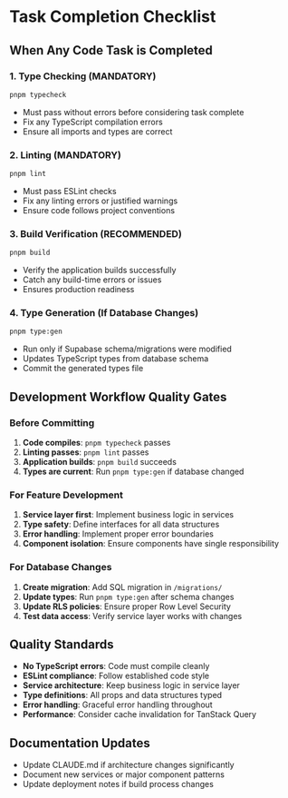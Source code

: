 # Task Completion Checklist

## When Any Code Task is Completed

### 1. Type Checking (MANDATORY)
```bash
pnpm typecheck
```
- Must pass without errors before considering task complete
- Fix any TypeScript compilation errors
- Ensure all imports and types are correct

### 2. Linting (MANDATORY)
```bash
pnpm lint
```
- Must pass ESLint checks
- Fix any linting errors or justified warnings
- Ensure code follows project conventions

### 3. Build Verification (RECOMMENDED)
```bash
pnpm build
```
- Verify the application builds successfully
- Catch any build-time errors or issues
- Ensures production readiness

### 4. Type Generation (If Database Changes)
```bash
pnpm type:gen
```
- Run only if Supabase schema/migrations were modified
- Updates TypeScript types from database schema
- Commit the generated types file

## Development Workflow Quality Gates

### Before Committing
1. **Code compiles**: `pnpm typecheck` passes
2. **Linting passes**: `pnpm lint` passes
3. **Application builds**: `pnpm build` succeeds
4. **Types are current**: Run `pnpm type:gen` if database changed

### For Feature Development
1. **Service layer first**: Implement business logic in services
2. **Type safety**: Define interfaces for all data structures
3. **Error handling**: Implement proper error boundaries
4. **Component isolation**: Ensure components have single responsibility

### For Database Changes
1. **Create migration**: Add SQL migration in `/migrations/`
2. **Update types**: Run `pnpm type:gen` after schema changes
3. **Update RLS policies**: Ensure proper Row Level Security
4. **Test data access**: Verify service layer works with changes

## Quality Standards
- **No TypeScript errors**: Code must compile cleanly
- **ESLint compliance**: Follow established code style
- **Service architecture**: Keep business logic in service layer
- **Type definitions**: All props and data structures typed
- **Error handling**: Graceful error handling throughout
- **Performance**: Consider cache invalidation for TanStack Query

## Documentation Updates
- Update CLAUDE.md if architecture changes significantly
- Document new services or major component patterns
- Update deployment notes if build process changes